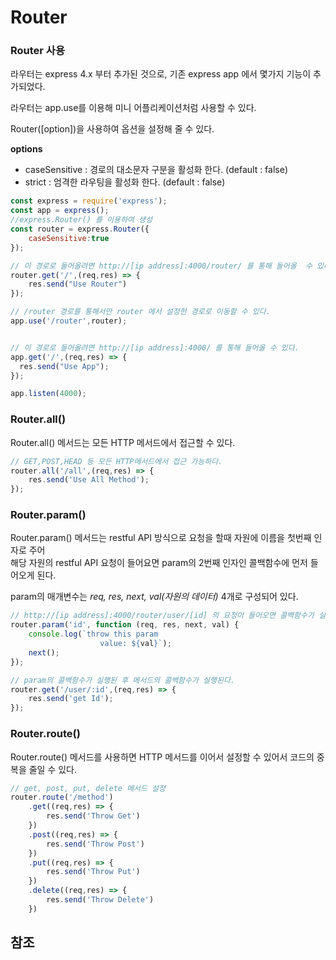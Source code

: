 # Router

### Router 사용

라우터는 express 4.x 부터 추가된 것으로, 기존 express app 에서 몇가지 기능이 추가되었다.

라우터는 app.use를 이용해 미니 어플리케이션처럼 사용할 수 있다.

Router([option])을 사용하여 옵션을 설정해 줄 수 있다.

__options__ 

* caseSensitive : 경로의 대소문자 구분을 활성화 한다. (default : false)
* strict : 엄격한 라우팅을 활성화 한다. (default : false)

```javascript
const express = require('express');
const app = express();
//express.Router() 를 이용하여 생성
const router = express.Router({
    caseSensitive:true
});

// 이 경로로 들어올려면 http://[ip address]:4000/router/ 를 통해 들어올  수 있다.
router.get('/',(req,res) => {
    res.send("Use Router")
});

// /router 경로를 통해서만 router 에서 설정한 경로로 이동할 수 있다.
app.use('/router',router);


// 이 경로로 들어올려면 http://[ip address]:4000/ 를 통해 들어올 수 있다.
app.get('/',(req,res) => {
  res.send("Use App");
});

app.listen(4000);
```

### Router.all()

Router.all() 메서드는 모든 HTTP 메서드에서 접근할 수 있다.

```javascript
// GET,POST,HEAD 등 모든 HTTP메서드에서 접근 가능하다.
router.all('/all',(req,res) => {
    res.send('Use All Method');
});
```

### Router.param()

Router.param() 메서드는 restful API 방식으로 요청을 할때 자원에 이름을 첫번째 인자로 주어<br>
해당 자원의 restful API 요청이 들어요면 param의 2번째 인자인 콜백함수에 먼저 들어오게 된다.

param의 매개변수는 _req, res, next, val(자원의 데이터)_ 4개로 구성되어 있다.

```javascript
// http://[ip address]:4000/router/user/[id] 의 요청이 들어오면 콜백함수가 실행된다.
router.param('id', function (req, res, next, val) {
    console.log(`throw this param 
                    value: ${val}`);
    next();
});

// param의 콜백함수가 실행된 후 메서드의 콜백함수가 실행된다.
router.get('/user/:id',(req,res) => {
    res.send('get Id');
});
```

### Router.route()

Router.route() 메서드를 사용하면 HTTP 메서드를 이어서 설정할 수 있어서 코드의 중복을 줄일 수 있다.

```javascript
// get, post, put, delete 메서드 설정
router.route('/method')
    .get((req,res) => {
        res.send('Throw Get')
    })
    .post((req,res) => {
        res.send('Throw Post')
    })
    .put((req,res) => {
        res.send('Throw Put')
    })
    .delete((req,res) => {
        res.send('Throw Delete')
    })
```

## 참조
[express 공식문서]:(https://expressjs.com/ko/4x/api.html#router.all)
